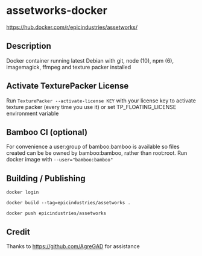 # assetworks-docker

https://hub.docker.com/r/epicindustries/assetworks/


## Description

Docker container running latest Debian with git, node (10), npm (6), imagemagick, ffmpeg and texture packer installed

## Activate TexturePacker License

Run `TexturePacker --activate-license KEY` with your license key to activate texture packer (every time you use it) or set TP_FLOATING_LICENSE environment variable

## Bamboo CI (optional)

For convenience a user:group of bamboo:bamboo is available so files created can be be owned by bamboo:bamboo, rather than root:root. Run docker image with `--user="bamboo:bamboo"`

## Building / Publishing

`docker login`

`docker build --tag=epicindustries/assetworks .`

`docker push epicindustries/assetworks`

## Credit

Thanks to https://github.com/AgreGAD for assistance